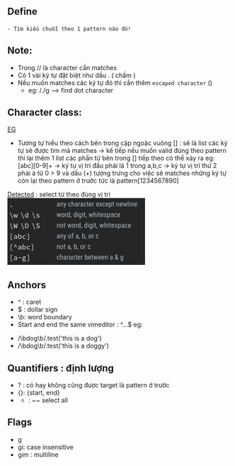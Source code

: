 ## Define
	- Tìm kiểu chuỗi theo 1 pattern nào đó!

## Note: 
- Trong // là character cần matches
- Có 1 vài ký tự đặt biệt như dấu . ( chấm )
- Nếu muốn matches các ký tự đó thì cần thêm `escaped character`  (\)
	+ eg: /\./g --> find dot character

## Character class:
[EG](regexr.com/5d2g1)
- Tương tự hiểu theo cách bên trong cặp ngoặc vuông [] : sẽ là list các ký tự sẽ được tìm mà matches -> kế tiếp nếu muốn valid đúng theo pattern thì lại thêm 1 list các phần từ bên trong [] tiếp theo có thể xảy ra 
eg: [abc][0-9]+ -> ký tự vị trí đầu phải là 1 trong a,b,c -> ký tự vị trí thứ 2 phải à từ 0 > 9 và dấu (+) tượng trưng cho việc sẽ matches những ký tự còn lại theo pattern ở trước tức là pattern[1234567890] 

[Detected](regexr.com/5d2gd) : select từ theo đúng vị trí
![Reference IMG](./character-class.png)

## Anchors
- ^ : caret
- $ : dollar sign
- \b: word boundary
- Start and end the same vimeditor : ^...$
eg: 
+ /\bdog\b/.test('this is a dog') 
+ /\bdog\b/.test('this is a doggy')

## Quantifiers : định lượng
- ? : có hay không cũng được target là pattern ở trước
- {}: {start, end}
- * : ~~ select all

## Flags
- g
- gi: case insensitive
- gim : multiline
